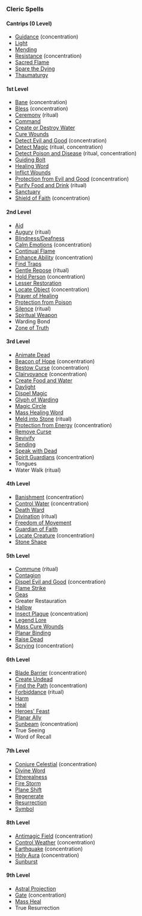 ### Cleric Spells
<!-- Since Clerics have ritual casting, all ritual spells are marked as such. -->

#### Cantrips (0 Level)

- [Guidance](#Guidance_guidance) (concentration)
- [Light](#Light_light)
- [Mending](#Mending_mending)
- [Resistance](#Resistance_resistance) (concentration)
- [Sacred Flame](#Sacred_Flame_sacred_flame)
- [Spare the Dying](#Spare_the_Dying_spare_the_dying)
- [Thaumaturgy](#Thaumaturgy_thaumaturgy)

#### 1st Level

- [Bane](#Bane_bane) (concentration)
- [Bless](#Bless_bless) (concentration)
- [Ceremony](#Ceremony_ceremony) (ritual)
- [Command](#Command_command)
- [Create or Destroy Water](#Create_or_Destroy_Water_create_or_destroy_water)
- [Cure Wounds](#Cure_Wounds_cure_wounds)
- [Detect Evil and Good](#Detect_Evil_and_Good_detect_evil_and_good) (concentration)
- [Detect Magic](#Detect_Magic_detect_magic) (ritual, concentration)
- [Detect Poison and Disease](#Detect_Poison_and_Disease_detect_poison_and_disease) (ritual, concentration)
- [Guiding Bolt](#Guiding_Bolt_guiding_bolt)
- [Healing Word](#Healing_Word_healing_word)
- [Inflict Wounds](#Inflict_Wounds_inflict_wounds)
- [Protection from Evil and Good](#Protection_from_Evil_and_Good_protection_from_evil_and_good) (concentration)
- [Purify Food and Drink](#Purify_Food_and_Drink_purify_food_and_drink) (ritual)
- [Sanctuary](#Sanctuary_sanctuary)
- [Shield of Faith](#Shield_of_Faith_shield_of_faith) (concentration)

#### 2nd Level

- [Aid](#Aid_aid)
- [Augury](#Augury_augury) (ritual)
- [Blindness/Deafness](#Blindness_Deafness_blindnessdeafness)
- [Calm Emotions](#Calm_Emotions_calm_emotions) (concentration)
- [Continual Flame](#Continual_Flame_continual_flame)
- [Enhance Ability](#Enhance_Ability_enhance_ability) (concentration)
- [Find Traps](#Find_Traps_find_traps)
- [Gentle Repose](#Gentle_Repose_gentle_repose) (ritual)
- [Hold Person](#Hold_Person_hold_person) (concentration)
- [Lesser Restoration](#Lesser_Restoration_lesser_restoration)
- [Locate Object](#Locate_Object_locate_object) (concentration)
- [Prayer of Healing](#Prayer_of_Healing_prayer_of_healing)
- [Protection from Poison](#Protection_from_Poison_protection_from_poison)
- [Silence](#Silence_silence) (ritual)
- [Spiritual Weapon](#Spiritual_Weapon_spiritual_weapon)
- Warding Bond
- [Zone of Truth](#Zone_of_Truth_zone_of_truth)

#### 3rd Level

- [Animate Dead](#Animate_Dead_animate_dead)
- [Beacon of Hope](#Beacon_of_Hope_beacon_of_hope) (concentration)
- [Bestow Curse](#Bestow_Curse_bestow_curse) (concentration)
- [Clairvoyance](#Clairvoyance_clairvoyance) (concentration)
- [Create Food and Water](#Create_Food_and_Water_create_food_and_water)
- [Daylight](#Daylight_daylight)
- [Dispel Magic](#Dispel_Magic_dispel_magic)
- [Glyph of Warding](#Glyph_of_Warding_glyph_of_warding)
- [Magic Circle](#Magic_Circle_magic_circle)
- [Mass Healing Word](#Mass_Healing_Word_mass_healing_word)
- [Meld into Stone](#Meld_into_Stone_meld_into_stone) (ritual)
- [Protection from Energy](#Protection_from_Energy_protection_from_energy) (concentration)
- [Remove Curse](#Remove_Curse_remove_curse)
- [Revivify](#Revivify_revivify)
- [Sending](#Sending_sending)
- [Speak with Dead](#Speak_with_Dead_speak_with_dead)
- [Spirit Guardians](#Spirit_Guardians_spirit_guardians) (concentration)
- Tongues
- Water Walk (ritual)

#### 4th Level

- [Banishment](#Banishment_banishment) (concentration)
- [Control Water](#Control_Water_control_water) (concentration)
- [Death Ward](#Death_Ward_death_ward)
- [Divination](#Divination_divination) (ritual)
- [Freedom of Movement](#Freedom_of_Movement_freedom_of_movement)
- [Guardian of Faith](#Guardian_of_Faith_guardian_of_faith)
- [Locate Creature](#Locate_Creature_locate_creature) (concentration)
- [Stone Shape](#Stone_Shape_stone_shape)

#### 5th Level

- [Commune](#Commune_commune) (ritual)
- [Contagion](#Contagion_contagion)
- [Dispel Evil and Good](#Dispel_Evil_and_Good_dispel_evil_and_good) (concentration)
- [Flame Strike](#Flame_Strike_flame_strike)
- [Geas](#Geas_geas)
- Greater Restauration
- [Hallow](#Hallow_hallow)
- [Insect Plague](#Insect_Plague_insect_plague) (concentration)
- [Legend Lore](#Legend_Lore_legend_lore)
- [Mass Cure Wounds](#Mass_Cure_Wounds_mass_cure_wounds)
- [Planar Binding](#Planar_Binding_planar_binding)
- [Raise Dead](#Raise_Dead_raise_dead)
- [Scrying](#Scrying_scrying) (concentration)

#### 6th Level

- [Blade Barrier](#Blade_Barrier_blade_barrier) (concentration)
- [Create Undead](#Create_Undead_create_undead)
- [Find the Path](#Find_the_Path_find_the_path) (concentration)
- [Forbiddance](#Forbiddance_forbiddance) (ritual)
- [Harm](#Harm_harm)
- [Heal](#Heal_heal)
- [Heroes' Feast](#Heroes_Feast_heroes_feast)
- [Planar Ally](#Planar_Ally_planar_ally)
- [Sunbeam](#Sunbeam_sunbeam) (concentration)
- True Seeing
- Word of Recall

#### 7th Level

- [Conjure Celestial](#Conjure_Celestial_conjure_celestial) (concentration)
- [Divine Word](#Divine_Word_divine_word)
- [Etherealness](#Etherealness_etherealness)
- [Fire Storm](#Fire_Storm_fire_storm)
- [Plane Shift](#Plane_Shift_plane_shift)
- [Regenerate](#Regenerate_regenerate)
- [Resurrection](#Resurrection_resurrection)
- [Symbol](#Symbol_symbol)

#### 8th Level

- [Antimagic Field](#Antimagic_Field_antimagic_field) (concentration)
- [Control Weather](#Control_Weather_control_weather) (concentration)
- [Earthquake](#Earthquake_earthquake) (concentration)
- [Holy Aura](#Holy_Aura_holy_aura) (concentration)
- [Sunburst](#Sunburst_sunburst)

#### 9th Level

- [Astral Projection](#Astral_Projection_astral_projection)
- [Gate](#Gate_gate) (concentration)
- [Mass Heal](#Mass_Heal_mass_heal)
- True Resurrection
